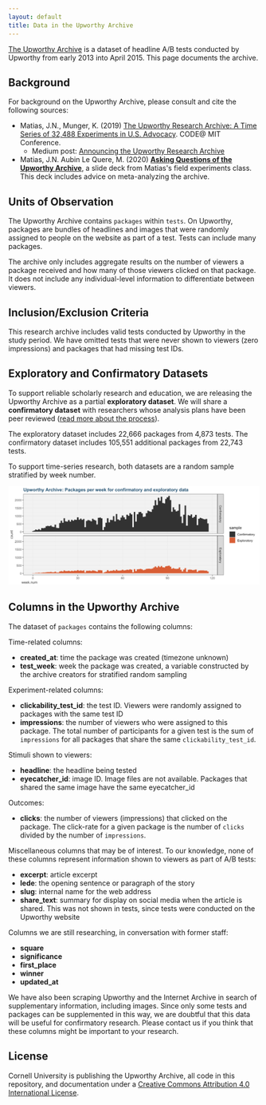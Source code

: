 ```yaml
---
layout: default
title: Data in the Upworthy Archive
---
```


[The Upworthy Archive](index) is a dataset of headline A/B tests conducted by Upworthy from early 2013 into April 2015. This page documents the archive.

## Background
For background on the Upworthy Archive, please consult and cite the following sources:
* Matias, J.N., Munger, K. (2019) [The Upworthy Research Archive: A Time Series of 32,488 Experiments in U.S. Advocacy](https://osf.io/246yq/). CODE@ MIT Conference.
   * Medium post: [Announcing the Upworthy Research Archive](https://medium.com/@natematias/announcing-the-upworthy-research-archive-c9b11087ddeb)
* Matias, J.N. Aubin Le Quere, M. (2020) **[Asking Questions of the Upworthy Archive](resources/lecture-15-asking-questions-of-the-upworthy-archive.pdf)**, a slide deck from Matias's field experiments class. This deck includes advice on meta-analyzing the archive.

## Units of Observation

The Upworthy Archive contains `packages` within `tests`. On Upworthy, packages are bundles of headlines and images that were randomly assigned to people on the website as part of a test. Tests can include many packages.

The archive only includes aggregate results on the number of viewers a package received and how many of those viewers clicked on that package. It does not include any individual-level information to differentiate between viewers.

## Inclusion/Exclusion Criteria
This research archive includes valid tests conducted by Upworthy in the study period. We have omitted tests that were never shown to viewers (zero impressions) and packages that had missing test IDs.

## Exploratory and Confirmatory Datasets
To support reliable scholarly research and education, we are releasing the Upworthy Archive as a partial **exploratory dataset**. We will share a **confirmatory dataset** with researchers whose analysis plans have been peer reviewed ([read more about the process](index)).

The exploratory dataset includes 22,666 packages from 4,873 tests. The confirmatory dataset includes 105,551 additional packages from 22,743 tests. 

To support time-series research, both datasets are a random sample stratified by week number.

![illustration showing that the exploratory and confirmatory datasets are a random sample stratified by week number](assets/images/time-stratified-sample.png)


## Columns in the Upworthy Archive
The dataset of `packages` contains the following columns:

Time-related columns:
* **created_at**: time the package was created (timezone unknown)
* **test_week**: week the package was created, a variable constructed by the archive creators for stratified random sampling

Experiment-related columns:
* **clickability_test_id**: the test ID. Viewers were randomly assigned to packages with the same test ID
* **impressions**: the number of viewers who were assigned to this package. The total number of participants for a given test is the sum of `impressions` for all packages that share the same `clickability_test_id`. 


Stimuli shown to viewers:
* **headline**: the headline being tested
* **eyecatcher_id**: image ID. Image files are not available. Packages that shared the same image have the same eyecatcher_id

Outcomes:
* **clicks**: the number of viewers (impressions) that clicked on the package. The click-rate for a given package is the number of `clicks` divided by the number of `impressions`.

Miscellaneous columns that may be of interest. To our knowledge, none of these columns represent information shown to viewers as part of A/B tests:
* **excerpt**: article excerpt
* **lede**: the opening sentence or paragraph of the story
* **slug**: internal name for the web address
* **share_text**: summary for display on social media when the article is shared. This was not shown in tests, since tests were conducted on the Upworthy website

Columns we are still researching, in conversation with former staff:

* **square**
* **significance**
* **first_place**
* **winner**
* **updated_at**

We have also been scraping Upworthy and the Internet Archive in search of supplementary information, including images. Since only some tests and packages can be supplemented in this way, we are doubtful that this data will be useful for confirmatory research. Please contact us if you think that these columns might be important to your research.

## License
Cornell University is publishing the Upworthy Archive, all code in this repository, and documentation under a [Creative Commons Attribution 4.0 International License](https://creativecommons.org/licenses/by/4.0/).
